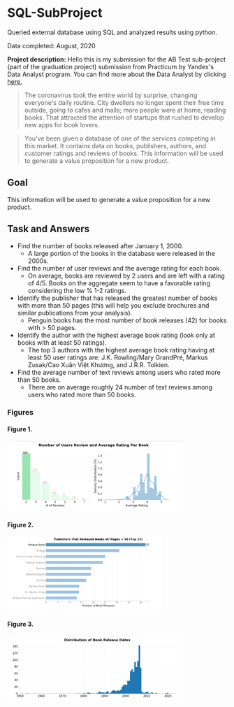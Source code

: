 # SQL-SubProject
Queried external database using SQL and analyzed results using python.

Data completed: August, 2020


**Project description:** 
Hello this is my submission for the AB Test sub-project (part of the graduation project) submission from Practicum by Yandex's Data Analyst program. You can find more about the Data Analyst by clicking [here.](https://practicum.yandex.com/data-analyst/)
 
>The coronavirus took the entire world by surprise, changing everyone's daily routine. City dwellers no longer spent their free time outside, going to cafes and malls; more people were at home, reading books. That attracted the attention of startups that rushed to develop new apps for book lovers.

>You've been given a database of one of the services competing in this market. It contains data on books, publishers, authors, and customer ratings and reviews of books. This information will be used to generate a value proposition for a new product.

## Goal
This information will be used to generate a value proposition for a new product.

## Task and Answers

- Find the number of books released after January 1, 2000.
  - A large portion of the books in the database were released in the 2000s.
- Find the number of user reviews and the average rating for each book.
  - On average, books are reviewed by 2 users and are left with a rating of 4/5. Books on the aggregate seem to have a favorable rating considering the low % 1-2 ratings.
- Identify the publisher that has released the greatest number of books with more than 50 pages (this will help you exclude brochures and similar publications from your analysis).
  - Penguin books has the most number of book releases (42) for books with > 50 pages.
- Identify the author with the highest average book rating (look only at books with at least 50 ratings).
  - The top 3 authors with the highest average book rating having at least 50 user ratings are: J.K. Rowling/Mary GrandPré, Markus Zusak/Cao Xuân Việt Khương, and J.R.R. Tolkien.
- Find the average number of text reviews among users who rated more than 50 books.
  - There are on average roughly 24 number of text reviews among users who rated more than 50 books.
  
### Figures

#### Figure 1.
<img src="images/Screenshot_442.png?raw=true" width="80%" height="80%"/>

#### Figure 2.
<img src="images/Screenshot_443.png?raw=true" width="70%" height="70%"/>

#### Figure 3.
<img src="images/Screenshot_444.png?raw=true" width="80%" height="80%"/>
